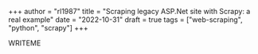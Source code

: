 +++
author = "rl1987"
title = "Scraping legacy ASP.Net site with Scrapy: a real example"
date = "2022-10-31"
draft = true
tags = ["web-scraping", "python", "scrapy"]
+++

WRITEME
